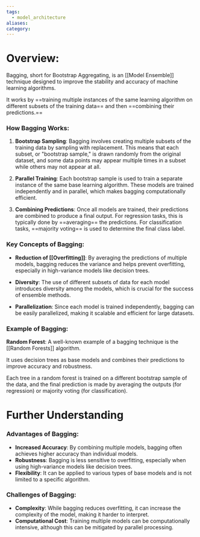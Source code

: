 ```yaml
---
tags:
  - model_architecture
aliases: 
category:
---
```

# Overview:

Bagging, short for Bootstrap Aggregating, is an [[Model Ensemble]] technique designed to improve the stability and accuracy of machine learning algorithms. 

It works by ==training multiple instances of the same learning algorithm on different subsets of the training data== and then ==combining their predictions.==

### How Bagging Works:

1. **Bootstrap Sampling**: Bagging involves creating multiple subsets of the training data by sampling with replacement. This means that each subset, or "bootstrap sample," is drawn randomly from the original dataset, and some data points may appear multiple times in a subset while others may not appear at all.

2. **Parallel Training**: Each bootstrap sample is used to train a separate instance of the same base learning algorithm. These models are trained independently and in parallel, which makes bagging computationally efficient.

3. **Combining Predictions**: Once all models are trained, their predictions are combined to produce a final output. For regression tasks, this is typically done by ==averaging== the predictions. For classification tasks, ==majority voting== is used to determine the final class label.

### Key Concepts of Bagging:

- **Reduction of [[Overfitting]]**: By averaging the predictions of multiple models, bagging reduces the variance and helps prevent overfitting, especially in high-variance models like decision trees.

- **Diversity**: The use of different subsets of data for each model introduces diversity among the models, which is crucial for the success of ensemble methods.

- **Parallelization**: Since each model is trained independently, bagging can be easily parallelized, making it scalable and efficient for large datasets.
### Example of Bagging:

**Random Forest**: A well-known example of a bagging technique is the [[Random Forests]] algorithm. 

It uses decision trees as base models and combines their predictions to improve accuracy and robustness. 

Each tree in a random forest is trained on a different bootstrap sample of the data, and the final prediction is made by averaging the outputs (for regression) or majority voting (for classification).
# Further Understanding

### Advantages of Bagging:

- **Increased Accuracy**: By combining multiple models, bagging often achieves higher accuracy than individual models.
- **Robustness**: Bagging is less sensitive to overfitting, especially when using high-variance models like decision trees.
- **Flexibility**: It can be applied to various types of base models and is not limited to a specific algorithm.

### Challenges of Bagging:

- **Complexity**: While bagging reduces overfitting, it can increase the complexity of the model, making it harder to interpret.
- **Computational Cost**: Training multiple models can be computationally intensive, although this can be mitigated by parallel processing.
